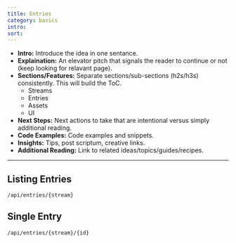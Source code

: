 ```yaml
---
title: Entries
category: basics
intro:
sort: 
---
```


- **Intro:** Introduce the idea in one sentance.
- **Explaination:** An elevator pitch that signals the reader to continue or not (keep looking for relavant page).
- **Sections/Features:** Separate sections/sub-sections (h2s/h3s) consistently. This will build the ToC.
    - Streams
    - Entries
    - Assets
    - UI
- **Next Steps:** Next actions to take that are intentional versus simply additional reading.
- **Code Examples:** Code examples and snippets.
- **Insights:** Tips, post scriptum, creative links.
- **Additional Reading:** Link to related ideas/topics/guides/recipes.

<hr>

## Listing Entries

`/api/entries/{stream}`

## Single Entry

`/api/entries/{stream}/{id}`
